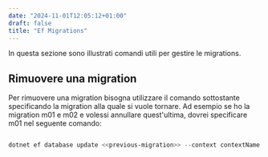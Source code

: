 ```yaml
---
date: "2024-11-01T12:05:12+01:00"
draft: false
title: "Ef Migrations"
---
```


In questa sezione sono illustrati comandi utili per gestire le migrations.

## Rimuovere una migration

Per rimuovere una migration bisogna utilizzare il comando sottostante specificando la migration alla quale si vuole tornare. Ad esempio se ho la migration m01 e m02 e volessi annullare quest'ultima, dovrei specificare m01 nel seguente comando:

```powershell

dotnet ef database update <<previous-migration>> --context contextName

```
